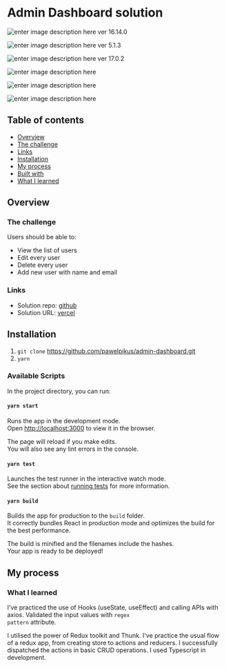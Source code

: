 # Admin Dashboard solution

![enter image description here](https://img.shields.io/badge/Node.js-339933?style=for-the-badge&logo=nodedotjs&logoColor=white)
ver 16.14.0

![enter image description here](https://img.shields.io/badge/Bootstrap-563D7C?style=for-the-badge&logo=bootstrap&logoColor=white)
ver 5.1.3

![enter image description here](https://img.shields.io/badge/React-20232A?style=for-the-badge&logo=react&logoColor=61DAFB)
ver 17.0.2

![enter image description here](https://img.shields.io/badge/TypeScript-007ACC?style=for-the-badge&logo=typescript&logoColor=white)

![enter image description here](https://img.shields.io/badge/Redux-593D88?style=for-the-badge&logo=redux&logoColor=white)

![enter image description here](https://img.shields.io/badge/Yarn-2C8EBB?style=for-the-badge&logo=yarn&logoColor=white)

## Table of contents

- [Overview](#overview)
- [The challenge](#the-challenge)
- [Links](#links)
- [Installation](#installation)
- [My process](#my-process)
- [Built with](#built-with)
- [What I learned](#what-i-learned)

## Overview

### The challenge

Users should be able to:

- View the list of users
- Edit every user
- Delete every user
- Add new user with name and email

### Links

- Solution repo: [github](https://github.com/pawelpikus/admin-dashboard)
- Solution URL: [vercel](https://admin-dashboard-nu-six.vercel.app/)

## Installation

1.  `git clone` https://github.com/pawelpikus/admin-dashboard.git
2.  `yarn`

### Available Scripts

In the project directory, you can run:

#### `yarn start`

Runs the app in the development mode.\
Open [http://localhost:3000](http://localhost:3000) to view it in the browser.

The page will reload if you make edits.\
You will also see any lint errors in the console.

#### `yarn test`

Launches the test runner in the interactive watch mode.\
See the section about [running tests](https://facebook.github.io/create-react-app/docs/running-tests) for more information.

#### `yarn build`

Builds the app for production to the `build` folder.\
It correctly bundles React in production mode and optimizes the build for the best performance.

The build is minified and the filenames include the hashes.\
Your app is ready to be deployed!

## My process

### What I learned

I've practiced the use of Hooks (useState, useEffect) and calling APIs with axios. Validated the input values with <code>regex pattern</code> attribute.

I utilised the power of Redux toolkit and Thunk. I've practice the usual flow of a redux app, from creating store to actions and reducers. I successfully dispatched the actions in basic CRUD operations.
I used Typescript in development.
